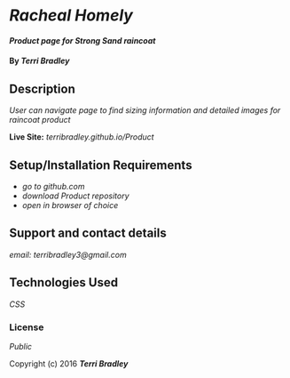 # _Racheal Homely_

#### _Product page for Strong Sand raincoat_

#### By _**Terri Bradley**_

## Description

_User can navigate page to find sizing information and detailed images for raincoat product_

**Live Site:** _terribradley.github.io/Product_

## Setup/Installation Requirements

* _go to github.com_
* _download Product repository_
* _open in browser of choice_

## Support and contact details

_email: terribradley3@gmail.com_

## Technologies Used

_CSS_

### License

*Public*

Copyright (c) 2016 **_Terri Bradley_**
